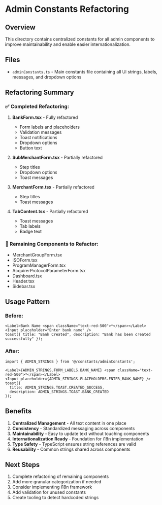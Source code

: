 # Admin Constants Refactoring

## Overview
This directory contains centralized constants for all admin components to improve maintainability and enable easier internationalization.

## Files
- `adminConstants.ts` - Main constants file containing all UI strings, labels, messages, and dropdown options

## Refactoring Summary

### ✅ Completed Refactoring:
1. **BankForm.tsx** - Fully refactored
   - Form labels and placeholders
   - Validation messages  
   - Toast notifications
   - Dropdown options
   - Button text

2. **SubMerchantForm.tsx** - Partially refactored
   - Step titles
   - Dropdown options
   - Toast messages

3. **MerchantForm.tsx** - Partially refactored
   - Step titles
   - Toast messages

4. **TabContent.tsx** - Partially refactored
   - Toast messages
   - Tab labels
   - Badge text

### 🔄 Remaining Components to Refactor:
- MerchantGroupForm.tsx
- ISOForm.tsx
- ProgramManagerForm.tsx
- AcquirerProtocolParameterForm.tsx
- Dashboard.tsx
- Header.tsx
- Sidebar.tsx

## Usage Pattern

### Before:
```tsx
<Label>Bank Name <span className="text-red-500">*</span></Label>
<Input placeholder="Enter bank name" />
toast({ title: "Bank Created", description: "Bank has been created successfully" });
```

### After:
```tsx
import { ADMIN_STRINGS } from '@/constants/adminConstants';

<Label>{ADMIN_STRINGS.FORM_LABELS.BANK_NAME} <span className="text-red-500">*</span></Label>
<Input placeholder={ADMIN_STRINGS.PLACEHOLDERS.ENTER_BANK_NAME} />
toast({ 
  title: ADMIN_STRINGS.TOAST.CREATED_SUCCESS, 
  description: ADMIN_STRINGS.TOAST.BANK_CREATED 
});
```

## Benefits
1. **Centralized Management** - All text content in one place
2. **Consistency** - Standardized messaging across components
3. **Maintainability** - Easy to update text without touching components
4. **Internationalization Ready** - Foundation for i18n implementation
5. **Type Safety** - TypeScript ensures string references are valid
6. **Reusability** - Common strings shared across components

## Next Steps
1. Complete refactoring of remaining components
2. Add more granular categorization if needed
3. Consider implementing i18n framework
4. Add validation for unused constants
5. Create tooling to detect hardcoded strings
